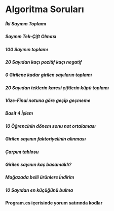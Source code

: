 
<h1>Algoritma Soruları</h1>
<h5>İki Sayının Toplamı</h5>
<h5>Sayının Tek-Çift Olması</h5>
<h5>100 Sayının toplamı</h5>
<h5>20 Sayıdan kaçı pozitif kaçı negatif</h5>
<h5>0 Girilene kadar girilen sayıların toplamı</h5>
<h5>20 Sayıdan teklerin karesi çiftlerin küpü toplamı</h5>
<h5>Vize-Final notuna göre geçip geçmeme</h5>
<h5>Basit 4 İşlem</h5>
<h5>10 Öğrencinin dönem sonu not ortalaması</h5>
<h5>Girilen sayının faktoriyelinin alınması</h5>
<h5>Çarpım tablosu</h5>
<h5>Girilen sayının kaç basamaklı?</h5>
<h5>Mağazada belli ürünlere İndirim</h5>
<h5>10 Sayıdan en küçüğünü bulma</h5>
<h4>Program.cs içerisinde yorum satırında kodlar</h4>
